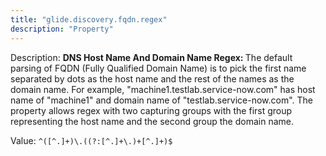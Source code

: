 ```yaml
---
title: "glide.discovery.fqdn.regex"
description: "Property"
---
```


Description: <b>DNS Host Name And Domain Name Regex: </b> The default parsing of FQDN (Fully Qualified Domain Name) is to pick the first name separated by dots as the host name and the rest of the names as the domain name. For example, "machine1.testlab.service-now.com" has host name of "machine1" and domain name of "testlab.service-now.com". The property allows regex with two capturing groups with the first group representing the host name and the second group the domain name.

Value: `^([^.]+)\.((?:[^.]+\.)+[^.]+)$`